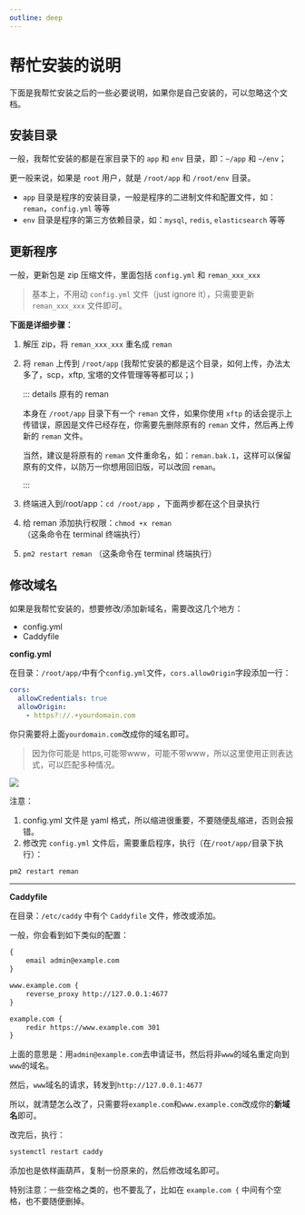```yaml
---
outline: deep
---
```


# 帮忙安装的说明

下面是我帮忙安装之后的一些必要说明，如果你是自己安装的，可以忽略这个文档。

## 安装目录

一般，我帮忙安装的都是在家目录下的 `app` 和 `env` 目录，即：`~/app` 和 `~/env`；

更一般来说，如果是 `root` 用户，就是 `/root/app` 和 `/root/env` 目录。

- `app` 目录是程序的安装目录，一般是程序的二进制文件和配置文件，如：`reman`，`config.yml` 等等
- `env` 目录是程序的第三方依赖目录，如：`mysql`, `redis`, `elasticsearch` 等等

## 更新程序

一般，更新包是 zip 压缩文件，里面包括 `config.yml` 和 `reman_xxx_xxx`

> 基本上，不用动 `config.yml` 文件（just ignore it），只需要更新 `reman_xxx_xxx` 文件即可。

**下面是详细步骤：**

1. 解压 zip，将 `reman_xxx_xxx` 重名成 `reman`

2. 将 `reman` 上传到 `/root/app` (我帮忙安装的都是这个目录，如何上传，办法太多了，scp，xftp, 宝塔的文件管理等等都可以；)

    ::: details 原有的 reman

    本身在 `/root/app` 目录下有一个 `reman` 文件，如果你使用 `xftp` 的话会提示上传错误，原因是文件已经存在，你需要先删除原有的 `reman` 文件，然后再上传新的 `reman` 文件。

    当然，建议是将原有的 `reman` 文件重命名，如：`reman.bak.1`，这样可以保留原有的文件，以防万一你想用回旧版，可以改回 `reman`。

    :::

3. 终端进入到/root/app：`cd /root/app` ，下面两步都在这个目录执行

4. 给 reman 添加执行权限：`chmod +x reman` （这条命令在 terminal 终端执行）

5. `pm2 restart reman` （这条命令在 terminal 终端执行）


## 修改域名


如果是我帮忙安装的，想要修改/添加新域名，需要改这几个地方：

- config.yml
- Caddyfile


**config.yml**


在目录：`/root/app/`中有个`config.yml`文件，`cors.allowOrigin`字段添加一行：

```yml
cors:
  allowCredentials: true
  allowOrigin:
    - https?://.+yourdomain.com
```

你只需要将上面`yourdomain.com`改成你的域名即可。

> 因为你可能是 https,可能带www，可能不带www，所以这里使用正则表达式，可以匹配多种情况。


![](/images/help-install/image.png)


注意：

1. config.yml 文件是 yaml 格式，所以缩进很重要，不要随便乱缩进，否则会报错。
2. 修改完 `config.yml` 文件后，需要重启程序，执行（在`/root/app/`目录下执行）：

```sh
pm2 restart reman
```

---

**Caddyfile**

在目录：`/etc/caddy` 中有个 `Caddyfile` 文件，修改或添加。

一般，你会看到如下类似的配置：

```txt
{
    email admin@example.com
}

www.example.com {
    reverse_proxy http://127.0.0.1:4677
}

example.com {
    redir https://www.example.com 301
}
```

上面的意思是：用`admin@example.com`去申请证书，然后将非`www`的域名重定向到`www`的域名。

然后，`www`域名的请求，转发到`http://127.0.0.1:4677`

所以，就清楚怎么改了，只需要将`example.com`和`www.example.com`改成你的**新域名**即可。

改完后，执行：

```sh
systemctl restart caddy
```

添加也是依样画葫芦，复制一份原来的，然后修改域名即可。


特别注意：一些空格之类的，也不要乱了，比如在 `example.com {` 中间有个空格，也不要随便删掉。
